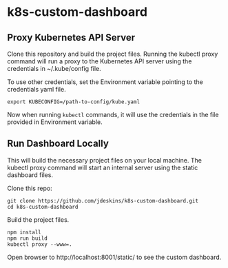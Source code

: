# k8s-custom-dashboard


## Proxy Kubernetes API Server

Clone this repository and build the project files.
Running the kubectl proxy command will run a proxy to the Kubernetes API server using
the credentials in ~/.kube/config file.

To use other credentials, set the Environment variable pointing to the credentials yaml file.
```
export KUBECONFIG=/path-to-config/kube.yaml
```

Now when running `kubectl` commands, it will use the credentials in the file provided in Environment variable.

## Run Dashboard Locally
This will build the necessary project files on your local machine.
The kubectl proxy command will start an internal server using the static dashboard files.

Clone this repo:
```
git clone https://github.com/jdeskins/k8s-custom-dashboard.git
cd k8s-custom-dashboard
```

Build the project files.
```
npm install
npm run build
kubectl proxy --www=.
``` 

Open browser to http://localhost:8001/static/ to see the custom dashboard.
